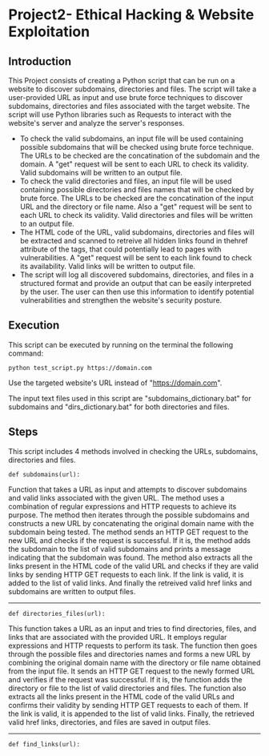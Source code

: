 # Project2- Ethical Hacking & Website Exploitation

## Introduction

This Project consists of creating a Python script that can be run on a website to discover subdomains, directories and files.
The script will take a user-provided URL as input and use brute force techniques to discover subdomains, directories and files associated 
with the target website. The script will use Python libraries such as Requests to interact with the website's server and analyze the server's responses.

* To check the valid subdomains, an input file will be used containing possible subdomains that will be checked using brute force technique. The URLs to be checked are
the concatination of the subdomain and the domain. A "get" request will be sent to each URL to check its validity. Valid subdomains will be written to an output file.
* To check the valid directories and files, an input file will be used containing possible directories and files names that will be checked by brute force. 
The URLs to be checked are the concatination of the input URL and the directory or file name. Also a "get" request will be sent to each URL to check its validity. Valid directories and files will be written to an output file.
* The HTML code of the URL, valid subdomains, directories and files will be  extracted and scanned to retreive all hidden links found in thehref attribute of the tags, that could potentially lead to pages with vulnerabilities. A "get" request will be sent to each link found to check its availability. Valid links will be written to output file.
* The script will log all discovered subdomains, directories, and files in a structured format and provide an output that can be easily interpreted by the user. The user can then use this information to identify potential vulnerabilities and strengthen the website's security posture.

## Execution

This script can be executed by running on the terminal the following command:
```
python test_script.py https://domain.com
```
Use the targeted website's URL instead of "https://domain.com".   

The input text files used in this script are "subdomains_dictionary.bat" for subdomains and "dirs_dictionary.bat" for both directories and files. 

## Steps
This script includes 4 methods involved in checking the URLs, subdomains, directories and files.
```
def subdomains(url):
```
Function that takes a URL as input and attempts to discover subdomains and valid links associated with the given URL. The method uses a combination of regular expressions and HTTP requests to achieve its purpose. The method then iterates through the possible subdomains and constructs a new URL by concatenating the original domain name with the subdomain being tested. The method sends an HTTP GET request to the new URL and checks if the request is successful. If it is, the method adds the subdomain to the list of valid subdomains and prints a message indicating that the subdomain was found. The method also extracts all the links present in the HTML code of the valid URL and checks if they are valid links by sending HTTP GET requests to each link. If the link is valid, it is added to the list of valid links. And finally the retreived valid href links and subdomains are written to output files.

---------------------------------------------------------------------
```
def directories_files(url):
```
This function takes a URL as an input and tries to find directories, files, and links that are associated with the provided URL. It employs regular expressions and HTTP requests to perform its task. The function then goes through the possible files and directories names and forms a new URL by combining the original domain name with the directory or file name obtained from the input file. It sends an HTTP GET request to the newly formed URL and verifies if the request was successful. If it is, the function adds the directory or file to the list of valid directories and files. The function also extracts all the links present in the HTML code of the valid URLs and confirms their validity by sending HTTP GET requests to each of them. If the link is valid, it is appended to the list of valid links. Finally, the retrieved valid href links, directories, and files are saved in output files.

----------------------------------------------------------------------
```
def find_links(url):
```
